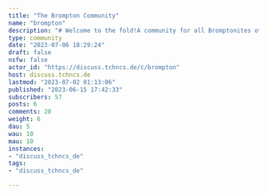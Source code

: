 ```yaml
---
title: "The Brompton Community" 
name: "brompton"
description: "# Welcome to the fold!A community for all Bromptonites of the Fediverse!The Brompton is a folding bicycle which is known for its unique design and compact folded size. The 3-part fold transforms the bike into an incredibly small locked package in no time.*Made in London, UK - loved all over the world. <3*---### Please keep in mind:- Try to keep content in **English**.- Be excellent! ---### Other friends on 2 wheels:- [!bicycles@lemmy.ca](https://lemmy.ca/c/bicycles) - [!bikecommuting@lemmy.ml](https://lemmy.ml/c/bikecommuting) ---(Banner image licensed under CC BY-NC-ND 2.0 by  [Gavin Bell on Flickr](https://www.flickr.com/photos/gavinbell/))"
type: community
date: "2023-07-06 18:29:24"
draft: false
nsfw: false
actor_id: "https://discuss.tchncs.de/c/brompton"
host: discuss.tchncs.de
lastmod: "2023-07-02 01:13:06"
published: "2023-06-15 17:42:33"
subscribers: 57
posts: 6
comments: 20
weight: 6
dau: 5
wau: 10
mau: 10
instances:
- "discuss_tchncs_de"
tags: 
- "discuss_tchncs_de"

---
```

